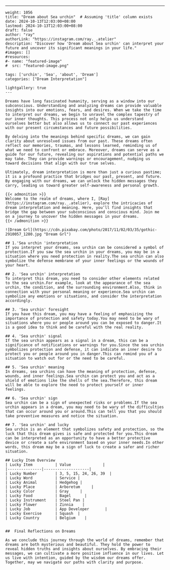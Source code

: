 ---
    weight: 1056
    title: "Dream about Sea urchin"  # Assuming 'title' column exists
    date: 2024-10-13T12:03:00+08:00
    lastmod: 2024-10-13T12:03:00+08:00
    draft: false
    author: "ray"
    authorLink: "https://instagram.com/ray._.atelier"
    description: "Discover how 'Dream about Sea urchin' can interpret your future and uncover its significant meanings in your life."
    #images: []
    #resources:
    #- name: "featured-image"
    #  src: "featured-image.png"
    
    tags: ['urchin', 'Sea', 'about', 'Dream']
    categories: ["Dream Interpretation"]
    
    lightgallery: true
    ---
    
    Dreams have long fascinated humanity, serving as a window into our subconscious. Understanding and analyzing dreams can provide valuable insights into our emotions, fears, and desires. When we take the time to interpret our dreams, we begin to unravel the complex tapestry of our inner thoughts. This process not only helps us understand ourselves better but also allows us to connect our past experiences with our present circumstances and future possibilities.
    
    By delving into the meanings behind specific dreams, we can gain clarity about unresolved issues from our past. These dreams often reflect our memories, traumas, and lessons learned, reminding us of what we need to confront or embrace. Moreover, dreams can serve as a guide for our future, revealing our aspirations and potential paths we may take. They can provide warnings or encouragement, nudging us toward decisions that align with our true selves.
    
    Ultimately, dream interpretation is more than just a curious pastime; it is a profound practice that bridges our past, present, and future. By engaging with our dreams, we can unlock the hidden messages they carry, leading us toward greater self-awareness and personal growth.
    
    {{< admonition >}}
    Welcome to the realm of dreams, where I, [Ray](https://instagram.com/ray._.atelier), explore the intricacies of dream interpretation and meaning. Here, you’ll find insights that bridge the gap between your subconscious and conscious mind. Join me on a journey to uncover the hidden messages in your dreams.
    {{< /admonition >}}
    
    ![Dream Grl](https://cdn.pixabay.com/photo/2017/11/02/03/35/gothic-2910057_1280.jpg "Dream Grl")
    
    ## 1.'Sea urchin 'interpretation
    If you interpret your dreams, sea urchin can be considered a symbol of protection.If you saw the sea urchin in your dreams, you may be in a situation where you need protection in reality.The sea urchin can also symbolize the defense membrane of your inner feelings or the wounds of your heart.
    
    ## 2. 'Sea urchin' interpretation
    To interpret this dream, you need to consider other elements related to the sea urchin.For example, look at the appearance of the sea urchin, the condition, and the surrounding environment.Also, think in connection with your personal meaning or experience.Sea urchin can symbolize any emotions or situations, and consider the interpretation accordingly.
    
    ## 3. 'Sea urchin' foresight
    If you have this dream, you may have a feeling of emphasizing the importance of protection and safety today.You may need to be wary of situations where you or people around you can be exposed to danger.It is a good idea to think and be careful with the real reality.
    
    ## 4. 'Sea urchin' signal
    If the sea urchin appears as a signal in a dream, this can be a significance of notifications or warnings for you.Since the sea urchin symbolizes protection and defense, it can indicate an inner desire to protect you or people around you in danger.This can remind you of a situation to watch out for or the need to be careful.
    
    ## 5. 'Sea urchin' meaning
    In dreams, sea urchins can have the meaning of protection, defense, wounds, and inner feelings.Sea urchin can protect you and act as a shield of emotions like the shells of the sea.Therefore, this dream will be able to explore the need to protect yourself or inner feelings.
    
    ## 6. 'Sea urchin' sign
    Sea urchin can be a sign of unexpected risks or problems.If the sea urchin appears in a dream, you may need to be wary of the difficulties that can occur around you or around.This can tell you that you should take preventive measures and notice the situation.
    
    ## 7. 'Sea urchin' and lucky
    Sea urchin is an element that symbolizes safety and protection, so the luck that this dream gives is safe and protected for you.This dream can be interpreted as an opportunity to have a better protective device or create a safe environment based on your inner needs.In other words, this dream may be a sign of luck to create a safer and richer situation.
    
    ## Lucky Item Overview
    | Lucky Item          | Value              |
    |---------------|--------------------|
    | Lucky Number        | 3, 5, 15, 24, 26, 39  |
    | Lucky Word          | Service |
    | Lucky Animal        | Hedgehog |
    | Lucky Place         | Arboretum     |
    | Lucky Color         | Gray     |
    | Lucky Food          | Bagel      |
    | Lucky Instrument    | Steel Pan |
    | Lucky Flower        | Zinnia    |
    | Lucky Job           | App Developer       |
    | Lucky Exercise      | Squash  |
    | Lucky Country       | Belgium    |
    
    
    ##  Final Reflections on Dreams
    
    As we conclude this journey through the world of dreams, remember that dreams are both mysterious and beautiful. They hold the power to reveal hidden truths and insights about ourselves. By embracing their messages, we can cultivate a more positive influence in our lives. Let us live with intention, guided by the wisdom our dreams offer. Together, may we navigate our paths with clarity and purpose.
    